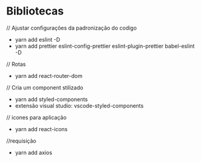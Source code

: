 # Bibliotecas

// Ajustar configurações da padronização do codigo

- yarn add eslint -D
- yarn add prettier eslint-config-prettier eslint-plugin-prettier babel-eslint -D

// Rotas

- yarn add react-router-dom

// Cria um component stilizado

- yarn add styled-components
- extensão visual studio: vscode-styled-components

// icones para aplicação

- yarn add react-icons

//requisição

- yarn add axios
